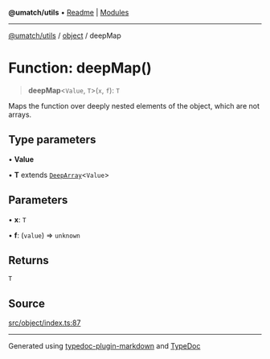 **@umatch/utils** • [Readme](../../index.md) \| [Modules](../../modules.md)

***

[@umatch/utils](../../modules.md) / [object](../index.md) / deepMap

# Function: deepMap()

> **deepMap**\<`Value`, `T`\>(`x`, `f`): `T`

Maps the function over deeply nested elements of the object,
which are not arrays.

## Type parameters

• **Value**

• **T** extends [`DeepArray`](../../index/type-aliases/DeepArray.md)\<`Value`\>

## Parameters

• **x**: `T`

• **f**: (`value`) => `unknown`

## Returns

`T`

## Source

[src/object/index.ts:87](https://github.com/umatch-oficial/utils/blob/f37b7e4/src/object/index.ts#L87)

***

Generated using [typedoc-plugin-markdown](https://www.npmjs.com/package/typedoc-plugin-markdown) and [TypeDoc](https://typedoc.org/)
